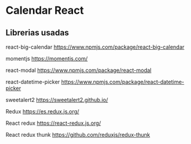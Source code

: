 
<h1> Calendar React </h1>

<h2>Librerias usadas </h2>

react-big-calendar
https://www.npmjs.com/package/react-big-calendar

momentjs
https://momentjs.com/

react-modal
https://www.npmjs.com/package/react-modal

react-datetime-picker
https://www.npmjs.com/package/react-datetime-picker

sweetalert2
https://sweetalert2.github.io/

Redux
https://es.redux.js.org/

React redux
https://react-redux.js.org/

React redux thunk
https://github.com/reduxjs/redux-thunk